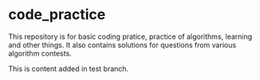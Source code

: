 code_practice
=============
This repository is for basic coding pratice, practice of algorithms, learning
and other things.
It also contains solutions for questions from various algorithm contests.

This is content added in test branch.
